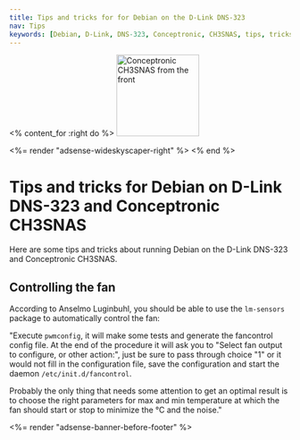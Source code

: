 ```yaml
---
title: Tips and tricks for for Debian on the D-Link DNS-323
nav: Tips
keywords: [Debian, D-Link, DNS-323, Conceptronic, CH3SNAS, tips, tricks]
---
```


<% content_for :right do %>
<img src = "../images/r_ch3snas_front.jpg" class="border" alt="Conceptronic CH3SNAS from the front" width="148" height="146" />

<%= render "adsense-wideskyscaper-right" %>
<% end %>

<h1>Tips and tricks for Debian on D-Link DNS-323 and Conceptronic CH3SNAS</h1>

Here are some tips and tricks about running Debian on the D-Link DNS-323
and Conceptronic CH3SNAS.

<h2><a id = "fan-control">Controlling the fan</a></h2>

According to Anselmo Luginbuhl, you should be able to use the `lm-sensors`
package to automatically control the fan:

"Execute `pwmconfig`, it will make some tests and generate the fancontrol
config file. At the end of the procedure it will ask you to "Select fan
output to configure, or other action:", just be sure to pass through choice
"1" or it would not fill in the configuration file, save the configuration
and start the daemon `/etc/init.d/fancontrol`.

Probably the only thing that needs some attention to get an optimal result
is to choose the right parameters for max and min temperature at which the
fan should start or stop to minimize the °C and the noise."

<div class="bbf">
<%= render "adsense-banner-before-footer" %>
</div>

